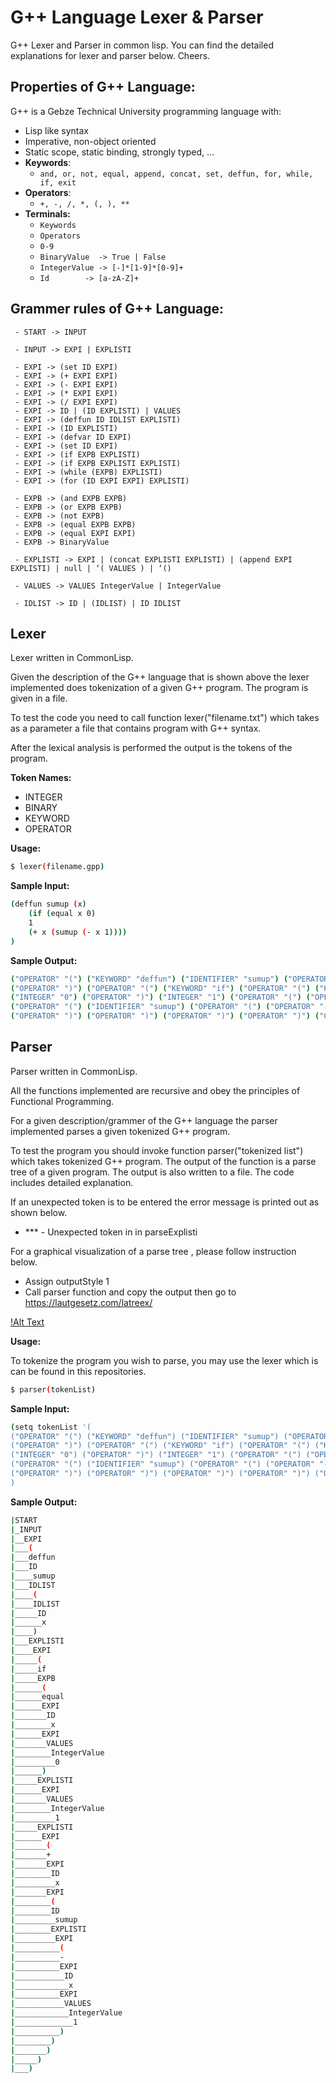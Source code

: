 
#  G++ Language Lexer & Parser

G++ Lexer and Parser in common lisp.
You can find the detailed explanations for lexer and parser below.
Cheers.

##  Properties of G++ Language:
G++ is a Gebze Technical University programming language with:

 - Lisp like syntax
 - Imperative, non-object oriented
 - Static scope, static binding, strongly typed, …
 - **Keywords**:
	 -  `and, or, not, equal, append, concat, set, deffun, for, while, if, exit`
 - **Operators**:
	 -  `+, -, /, *, (, ), **`
 - **Terminals:**
	 - `Keywords`
	 - `Operators`
	 - `0-9`
	 - `BinaryValue  -> True | False`
	 - `IntegerValue -> [-]*[1-9]*[0-9]+`
	 - `Id 		  -> [a-zA-Z]+`
	


##  Grammer rules of G++ Language:


     - START -> INPUT
     
     - INPUT -> EXPI | EXPLISTI 
     
     - EXPI -> (set ID EXPI) 
     - EXPI -> (+ EXPI EXPI) 
     - EXPI -> (- EXPI EXPI) 
     - EXPI -> (* EXPI EXPI) 
     - EXPI -> (/ EXPI EXPI) 
     - EXPI -> ID | (ID EXPLISTI) | VALUES 
     - EXPI -> (deffun ID IDLIST EXPLISTI) 
     - EXPI -> (ID EXPLISTI) 
     - EXPI -> (defvar ID EXPI) 
     - EXPI -> (set ID EXPI) 
     - EXPI -> (if EXPB EXPLISTI) 
     - EXPI -> (if EXPB EXPLISTI EXPLISTI) 
     - EXPI -> (while (EXPB) EXPLISTI) 
     - EXPI -> (for (ID EXPI EXPI) EXPLISTI) 
      
     - EXPB -> (and EXPB EXPB) 
     - EXPB -> (or EXPB EXPB) 
     - EXPB -> (not EXPB) 
     - EXPB -> (equal EXPB EXPB) 
     - EXPB -> (equal EXPI EXPI) 
     - EXPB -> BinaryValue 
      
     - EXPLISTI -> EXPI | (concat EXPLISTI EXPLISTI) | (append EXPI EXPLISTI) | null | ‘( VALUES ) | ‘() 
      
     - VALUES -> VALUES IntegerValue | IntegerValue 
      
     - IDLIST -> ID | (IDLIST) | ID IDLIST


## Lexer

Lexer written in CommonLisp.

Given the description of the G++ language that is shown above the lexer implemented does tokenization of a given G++ program. The program is given in a file.

To test the code you need to call function lexer("filename.txt") which takes as a parameter a file that contains program with G++ syntax.

After the lexical analysis is performed the output is the tokens of the program.

**Token Names:**

 - INTEGER
 - BINARY
 - KEYWORD
 - OPERATOR

**Usage:**
```sh
$ lexer(filename.gpp)
```

**Sample Input:**

```sh
(deffun sumup (x)
    (if (equal x 0)
    1
    (+ x (sumup (- x 1))))
)
```
**Sample Output:**
```sh
("OPERATOR" "(") ("KEYWORD" "deffun") ("IDENTIFIER" "sumup") ("OPERATOR" "(") ("IDENTIFIER" "x")
("OPERATOR" ")") ("OPERATOR" "(") ("KEYWORD" "if") ("OPERATOR" "(") ("KEYWORD" "equal")("IDENTIFIER" "x")
("INTEGER" "0") ("OPERATOR" ")") ("INTEGER" "1") ("OPERATOR" "(") ("OPERATOR" "+") ("IDENTIFIER" "x")
("OPERATOR" "(") ("IDENTIFIER" "sumup") ("OPERATOR" "(") ("OPERATOR" "-") ("IDENTIFIER" "x") ("INTEGER" "1")
("OPERATOR" ")") ("OPERATOR" ")") ("OPERATOR" ")") ("OPERATOR" ")") ("OPERATOR" ")"))
```

## Parser
Parser written in CommonLisp.

All the functions implemented are recursive and obey the principles of Functional Programming.

For a given description/grammer of the G++ language the parser implemented parses a given tokenized G++ program.

To test the program you should invoke function parser("tokenized list") which takes tokenized G++ program. 
The output of the function is a parse tree of a given program. The output is also written to a file. 
The code includes detailed explanation. 

If an unexpected token is to be entered the error message is printed out as shown below.
 - *** - Unexpected token in in parseExplisti     

                       
For a graphical visualization of a parse tree  , please follow instruction below.	
 - Assign outputStyle 1	
 - Call parser function and copy the output then go to https://lautgesetz.com/latreex/
 
 [!Alt Text](https://raw.githubusercontent.com/onurpolattimur/G-Language-Lexer-Parser/master/tree.png)


**Usage:**

To tokenize the program you wish to parse, you may use the lexer which is can be found in this repositories.
```sh
$ parser(tokenList)
```

**Sample Input:**

```sh
(setq tokenList '(
("OPERATOR" "(") ("KEYWORD" "deffun") ("IDENTIFIER" "sumup") ("OPERATOR" "(") ("IDENTIFIER" "x")
("OPERATOR" ")") ("OPERATOR" "(") ("KEYWORD" "if") ("OPERATOR" "(") ("KEYWORD" "equal")("IDENTIFIER" "x")
("INTEGER" "0") ("OPERATOR" ")") ("INTEGER" "1") ("OPERATOR" "(") ("OPERATOR" "+") ("IDENTIFIER" "x")
("OPERATOR" "(") ("IDENTIFIER" "sumup") ("OPERATOR" "(") ("OPERATOR" "-") ("IDENTIFIER" "x") ("INTEGER" "1")
("OPERATOR" ")") ("OPERATOR" ")") ("OPERATOR" ")") ("OPERATOR" ")") ("OPERATOR" ")"))
)
```
**Sample Output:**
```sh
|START
|_INPUT
|__EXPI
|___(
|___deffun
|___ID
|____sumup
|___IDLIST
|____(
|____IDLIST
|_____ID
|______x
|____)
|___EXPLISTI
|____EXPI
|_____(
|_____if
|_____EXPB
|______(
|______equal
|______EXPI
|_______ID
|________x
|______EXPI
|_______VALUES
|________IntegerValue
|_________0
|______)
|_____EXPLISTI
|______EXPI
|_______VALUES
|________IntegerValue
|_________1
|_____EXPLISTI
|______EXPI
|_______(
|_______+
|_______EXPI
|________ID
|_________x
|_______EXPI
|________(
|________ID
|_________sumup
|________EXPLISTI
|_________EXPI
|__________(
|__________-
|__________EXPI
|___________ID
|____________x
|__________EXPI
|___________VALUES
|____________IntegerValue
|_____________1
|__________)
|________)
|_______)
|_____)
|___)
```
